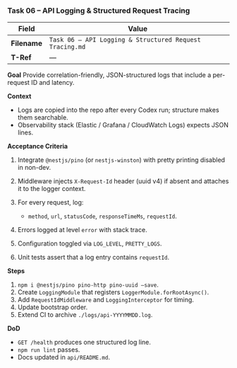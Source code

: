 ### Task 06 – API Logging & Structured Request Tracing

| Field        | Value                                                   |
| ------------ | ------------------------------------------------------- |
| **Filename** | `Task 06 – API Logging & Structured Request Tracing.md` |
| **T-Ref**    | —                                                       |

**Goal**
Provide correlation-friendly, JSON-structured logs that include a per-request ID and latency.

**Context**

* Logs are copied into the repo after every Codex run; structure makes them searchable.
* Observability stack (Elastic / Grafana / CloudWatch Logs) expects JSON lines.

**Acceptance Criteria**

1. Integrate `@nestjs/pino` (or `nestjs-winston`) with pretty printing disabled in non-dev.
2. Middleware injects `X-Request-Id` header (uuid v4) if absent and attaches it to the logger context.
3. For every request, log:

    * `method`, `url`, `statusCode`, `responseTimeMs`, `requestId`.
4. Errors logged at level `error` with stack trace.
5. Configuration toggled via `LOG_LEVEL`, `PRETTY_LOGS`.
6. Unit tests assert that a log entry contains `requestId`.

**Steps**

1. `npm i @nestjs/pino pino-http pino-uuid –save`.
2. Create `LoggingModule` that registers `LoggerModule.forRootAsync()`.
3. Add `RequestIdMiddleware` and `LoggingInterceptor` for timing.
4. Update bootstrap order.
5. Extend CI to archive `./logs/api-YYYYMMDD.log`.

**DoD**

* `GET /health` produces one structured log line.
* `npm run lint` passes.
* Docs updated in `api/README.md`.
